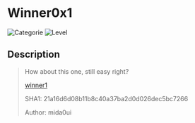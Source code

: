 # Winner0x1
![Categorie](https://img.shields.io/badge/Category-Binary%20Exploitation-red?style=for-the-badge) ![Level](https://img.shields.io/badge/Difficulty-Easy-green?style=for-the-badge)

## Description
> How about this one, still easy right?
>
> [winner1](./winner1)
>
> SHA1: 21a16d6d08b11b8c40a37ba2d0d026dec5bc7266
>
> Author: mida0ui